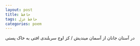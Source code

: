 ```yaml
---
layout: post
title: حافظ
tags: حافظ غزل
categories: poem
---
```


در آستان جانان از آسمان میندیش / کز اوج سربلندی افتی به خاک پستی
